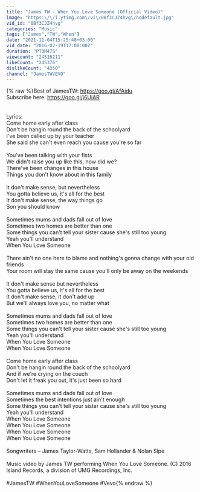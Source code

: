 ```yaml
---
title: "James TW - When You Love Someone (Official Video)"
image: "https:\/\/i.ytimg.com\/vi\/0Bf3CJZ4hvg\/hqdefault.jpg"
vid_id: "0Bf3CJZ4hvg"
categories: "Music"
tags: ["James","TW","When"]
date: "2021-11-04T15:25:48+03:00"
vid_date: "2016-02-19T17:00:00Z"
duration: "PT3M47S"
viewcount: "24516211"
likeCount: "245376"
dislikeCount: "4350"
channel: "JamesTWVEVO"
---
```

{% raw %}Best of JamesTW: <a rel="nofollow" target="blank" href="https://goo.gl/AfAidu">https://goo.gl/AfAidu</a><br />Subscribe here: <a rel="nofollow" target="blank" href="https://goo.gl/j6UiAR">https://goo.gl/j6UiAR</a><br /><br /><br />Lyrics: <br />Come home early after class<br />Don't be hangin round the back of the schoolyard<br />I've been called up by your teacher<br />She said she can't even reach you cause you're so far<br /> <br />You've been talking with your fists<br />We didn't raise you up like this, now did we?<br />There've been changes in this house<br />Things you don't know about in this family<br /> <br />It don't make sense, but nevertheless<br />You gotta believe us, it's all for the best<br />It don't make sense, the way things go<br />Son you should know<br /> <br />Sometimes mums and dads fall out of love<br />Sometimes two homes are better than one<br />Some things you can't tell your sister cause she's still too young<br />Yeah you'll understand<br />When You Love Someone<br /> <br />There ain't no one here to blame and nothing's gonna change with your old friends<br />Your room will stay the same cause you'll only be away on the weekends<br /> <br />It don't make sense but nevertheless<br />You gotta believe us, it's all for the best<br />It don't make sense, it don't add up<br />But we'll always love you, no matter what<br /> <br />Sometimes mums and dads fall out of love<br />Sometimes two homes are better than one<br />Some things you can't tell your sister cause she's still too young<br />Yeah you'll understand<br />When You Love Someone<br />When You Love Someone<br /> <br />Come home early after class<br />Don't be hangin round the back of the schoolyard<br />And if we're crying on the couch<br />Don't let it freak you out, it's just been so hard<br /> <br />Sometimes mums and dads fall out of love<br />Sometimes the best intentions just ain't enough<br />Some things you can't tell your sister cause she's still too young<br />Yeah you'll understand<br />When You Love Someone<br />When You Love Someone<br />When You Love Someone<br />When You Love Someone<br />  <br />Songwriters – James Taylor-Watts, Sam Hollander &amp; Nolan Sipe<br /><br />Music video by James TW performing When You Love Someone. (C) 2016 Island Records, a division of UMG Recordings, Inc.<br /><br />#JamesTW #WhenYouLoveSomeone #Vevo{% endraw %}
